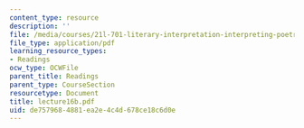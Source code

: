 ```yaml
---
content_type: resource
description: ''
file: /media/courses/21l-701-literary-interpretation-interpreting-poetry-fall-2003/de7579684881ea2e4c4d678ce18c6d0e_lecture16b.pdf
file_type: application/pdf
learning_resource_types:
- Readings
ocw_type: OCWFile
parent_title: Readings
parent_type: CourseSection
resourcetype: Document
title: lecture16b.pdf
uid: de757968-4881-ea2e-4c4d-678ce18c6d0e
---
```

